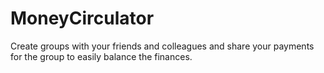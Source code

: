 # MoneyCirculator
Create groups with your friends and colleagues and share your payments for the group to easily balance the finances.
